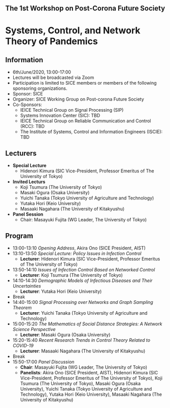 ## The 1st Workshop on Post-Corona Future Society
# Systems, Control, and Network Theory of Pandemics

## Information
- 6th/June/2020, 13:00-17:00
- Lectures will be broadcasted via Zoom
- Participation is limited to SICE members or members of the following sponsoring organizations.
- Sponsor: SICE
- Organizer: SICE Working Group on Post-corona Future Society
- Co-Sponsors:
  - IEICE Technical Group on Signal Processing (SIP)
  - Systems Innovation Center (SIC): TBD
  - IEICE Technical Group on Reliable Communication and Control (RCC): TBD
  - The Institute of Systems, Control and Information Engineers (ISCIE): TBD

## Lecturers
- **Special Lecture**
  - Hidenori Kimura (SIC Vice-President, Professor Emeritus of The University of Tokyo)
- **Invited Lecturs**
  - Koji Tsumura (The University of Tokyo)
  - Masaki Ogura (Osaka University)
  - Yuichi Tanaka (Tokyo University of Agriculture and Technology)
  - Yutaka Hori (Keio University)
  - Masaaki Nagahara (The University of Kitakyushu)
- **Panel Session**
  - Chair: Masayuki Fujita (WG Leader, The University of Tokyo)

## Program
- 13:00-13:10 *Opening Address*, Akira Ono (SICE President, AIST)
- 13:10-13:50 *Special Lecture: Policy Issues in Infection Control*
  - **Lecturer**: Hidenori Kimura (SIC Vice-President, Professor Emeritus of The University of Tokyo)
- 13:50-14:10 *Issues of Infection Control Based on Networked Control*
  - **Lecturer**: Koji Tsumura (The University of Tokyo)
- 14:10-14:30 *Demographic Models of Infectious Diseases and Their Uncertainties*
  - **Lecturer**: Yutaka Hori (Keio University)
- Break  
- 14:40-15:00 *Signal Processing over Networks and Graph Sampling Theorem*
  - **Lecturer**: Yuichi Tanaka (Tokyo University of Agriculture and Technology)
- 15:00-15:20 *The Mathematics of Social Distance Strategies: A Network Science Perspective*
  - **Lecturer**: Masaki Ogura (Osaka University)
- 15:20-15:40 *Recent Research Trends in Control Theory Related to COVID-19*
  - **Lecturer**: Masaaki Nagahara (The University of Kitakyushu)
- Break
- 15:50-17:00 *Panel Discussion*
    - **Chair**: Masayuki Fujita (WG Leader, The University of Tokyo)
    - **Panelists**: Akira Ono (SICE President, AIST), Hidenori Kimura (SIC Vice-President, Professor Emeritus of The University of Tokyo), Koji Tsumura (The University of Tokyo), Masaki Ogura (Osaka University), Yuichi Tanaka (Tokyo University of Agriculture and Technology), Yutaka Hori (Keio University), Masaaki Nagahara (The University of Kitakyushu)
